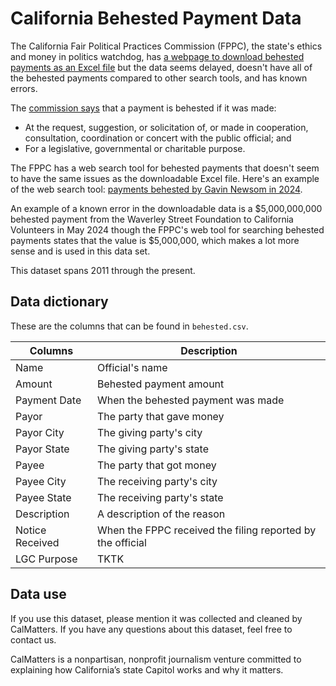 # California Behested Payment Data

The California Fair Political Practices Commission (FPPC), the state's ethics and money in politics watchdog, has [a webpage to download behested payments as an Excel file](https://www.fppc.ca.gov/transparency/form-700-filed-by-public-officials/behested-payments.html) but the data seems delayed, doesn't have all of the behested payments compared to other search tools, and has known errors.

The [commission says](https://www.fppc.ca.gov/transparency/behested-payments.html) that a payment is behested if it was made:
* At the request, suggestion, or solicitation of, or made in cooperation, consultation, coordination or concert with the public official; and
* For a legislative, governmental or charitable purpose.

The FPPC has a web search tool for behested payments that doesn't seem to have the same issues as the downloadable Excel file. Here's an example of the web search tool: [payments behested by Gavin Newsom in 2024](https://dv.fppc.ca.gov/Detail?Year=2024&Name=Newsom,%20Gavin).

An example of a known error in the downloadable data is a $5,000,000,000 behested payment from the Waverley Street Foundation to California Volunteers in May 2024 though the FPPC's web tool for searching behested payments states that the value is $5,000,000, which makes a lot more sense and is used in this data set.

This dataset spans 2011 through the present.

## Data dictionary

These are the columns that can be found in `behested.csv`.

Columns | Description
-- | --
Name | Official's name
Amount | Behested payment amount
Payment Date | When the behested payment was made
Payor | The party that gave money
Payor City | The giving party's city
Payor State | The giving party's state
Payee | The party that got money
Payee City | The receiving party's city
Payee State | The receiving party's state
Description | A description of the reason
Notice Received | When the FPPC received the filing reported by the official
LGC Purpose | TKTK


## Data use
If you use this dataset, please mention it was collected and cleaned by CalMatters. If you have any questions about this dataset, feel free to contact us.

CalMatters is a nonpartisan, nonprofit journalism venture committed to explaining how California’s state Capitol works and why it matters.
